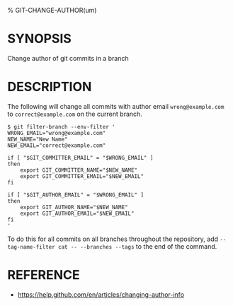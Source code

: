 % GIT-CHANGE-AUTHOR(um)

# SYNOPSIS

Change author of git commits in a branch

# DESCRIPTION

The following will change all commits with author email `wrong@example.com` to
`correct@example.com` on the current branch.

```console
$ git filter-branch --env-filter '
WRONG_EMAIL="wrong@example.com"
NEW_NAME="New Name"
NEW_EMAIL="correct@example.com"

if [ "$GIT_COMMITTER_EMAIL" = "$WRONG_EMAIL" ]
then
    export GIT_COMMITTER_NAME="$NEW_NAME"
    export GIT_COMMITTER_EMAIL="$NEW_EMAIL"
fi

if [ "$GIT_AUTHOR_EMAIL" = "$WRONG_EMAIL" ]
then
    export GIT_AUTHOR_NAME="$NEW_NAME"
    export GIT_AUTHOR_EMAIL="$NEW_EMAIL"
fi
'
```

To do this for all commits on all branches throughout the repository, add
`--tag-name-filter cat -- --branches --tags` to the end of the command.

# REFERENCE

- https://help.github.com/en/articles/changing-author-info

